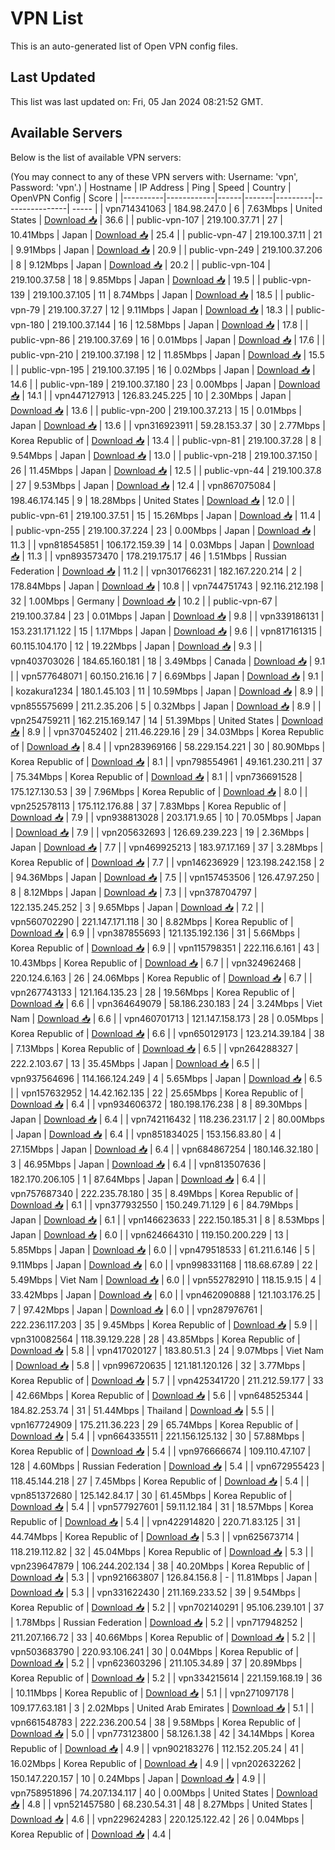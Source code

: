 # VPN List

This is an auto-generated list of Open VPN config files.

## Last Updated

This list was last updated on: Fri, 05 Jan 2024 08:21:52 GMT.

## Available Servers

Below is the list of available VPN servers:

(You may connect to any of these VPN servers with: Username: 'vpn', Password: 'vpn'.)
| Hostname | IP Address | Ping | Speed | Country | OpenVPN Config | Score |
|----------|------------|------|-------|---------|----------------| ----- |
| vpn714341063 | 184.98.247.0 | 6 | 7.63Mbps | United States | [Download 📥](./configs/server_0_US.ovpn) | 36.6 |
| public-vpn-107 | 219.100.37.71 | 27 | 10.41Mbps | Japan | [Download 📥](./configs/server_1_JP.ovpn) | 25.4 |
| public-vpn-47 | 219.100.37.11 | 21 | 9.91Mbps | Japan | [Download 📥](./configs/server_2_JP.ovpn) | 20.9 |
| public-vpn-249 | 219.100.37.206 | 8 | 9.12Mbps | Japan | [Download 📥](./configs/server_3_JP.ovpn) | 20.2 |
| public-vpn-104 | 219.100.37.58 | 18 | 9.85Mbps | Japan | [Download 📥](./configs/server_4_JP.ovpn) | 19.5 |
| public-vpn-139 | 219.100.37.105 | 11 | 8.74Mbps | Japan | [Download 📥](./configs/server_5_JP.ovpn) | 18.5 |
| public-vpn-79 | 219.100.37.27 | 12 | 9.11Mbps | Japan | [Download 📥](./configs/server_6_JP.ovpn) | 18.3 |
| public-vpn-180 | 219.100.37.144 | 16 | 12.58Mbps | Japan | [Download 📥](./configs/server_7_JP.ovpn) | 17.8 |
| public-vpn-86 | 219.100.37.69 | 16 | 0.01Mbps | Japan | [Download 📥](./configs/server_8_JP.ovpn) | 17.6 |
| public-vpn-210 | 219.100.37.198 | 12 | 11.85Mbps | Japan | [Download 📥](./configs/server_9_JP.ovpn) | 15.5 |
| public-vpn-195 | 219.100.37.195 | 16 | 0.02Mbps | Japan | [Download 📥](./configs/server_10_JP.ovpn) | 14.6 |
| public-vpn-189 | 219.100.37.180 | 23 | 0.00Mbps | Japan | [Download 📥](./configs/server_11_JP.ovpn) | 14.1 |
| vpn447127913 | 126.83.245.225 | 10 | 2.30Mbps | Japan | [Download 📥](./configs/server_12_JP.ovpn) | 13.6 |
| public-vpn-200 | 219.100.37.213 | 15 | 0.01Mbps | Japan | [Download 📥](./configs/server_13_JP.ovpn) | 13.6 |
| vpn316923911 | 59.28.153.37 | 30 | 2.77Mbps | Korea Republic of | [Download 📥](./configs/server_14_KR.ovpn) | 13.4 |
| public-vpn-81 | 219.100.37.28 | 8 | 9.54Mbps | Japan | [Download 📥](./configs/server_15_JP.ovpn) | 13.0 |
| public-vpn-218 | 219.100.37.150 | 26 | 11.45Mbps | Japan | [Download 📥](./configs/server_16_JP.ovpn) | 12.5 |
| public-vpn-44 | 219.100.37.8 | 27 | 9.53Mbps | Japan | [Download 📥](./configs/server_17_JP.ovpn) | 12.4 |
| vpn867075084 | 198.46.174.145 | 9 | 18.28Mbps | United States | [Download 📥](./configs/server_18_US.ovpn) | 12.0 |
| public-vpn-61 | 219.100.37.51 | 15 | 15.26Mbps | Japan | [Download 📥](./configs/server_19_JP.ovpn) | 11.4 |
| public-vpn-255 | 219.100.37.224 | 23 | 0.00Mbps | Japan | [Download 📥](./configs/server_20_JP.ovpn) | 11.3 |
| vpn818545851 | 106.172.159.39 | 14 | 0.03Mbps | Japan | [Download 📥](./configs/server_21_JP.ovpn) | 11.3 |
| vpn893573470 | 178.219.175.17 | 46 | 1.51Mbps | Russian Federation | [Download 📥](./configs/server_22_RU.ovpn) | 11.2 |
| vpn301766231 | 182.167.220.214 | 2 | 178.84Mbps | Japan | [Download 📥](./configs/server_23_JP.ovpn) | 10.8 |
| vpn744751743 | 92.116.212.198 | 32 | 1.00Mbps | Germany | [Download 📥](./configs/server_24_DE.ovpn) | 10.2 |
| public-vpn-67 | 219.100.37.84 | 23 | 0.01Mbps | Japan | [Download 📥](./configs/server_25_JP.ovpn) | 9.8 |
| vpn339186131 | 153.231.171.122 | 15 | 1.17Mbps | Japan | [Download 📥](./configs/server_26_JP.ovpn) | 9.6 |
| vpn817161315 | 60.115.104.170 | 12 | 19.22Mbps | Japan | [Download 📥](./configs/server_27_JP.ovpn) | 9.3 |
| vpn403703026 | 184.65.160.181 | 18 | 3.49Mbps | Canada | [Download 📥](./configs/server_28_CA.ovpn) | 9.1 |
| vpn577648071 | 60.150.216.16 | 7 | 6.69Mbps | Japan | [Download 📥](./configs/server_29_JP.ovpn) | 9.1 |
| kozakura1234 | 180.1.45.103 | 11 | 10.59Mbps | Japan | [Download 📥](./configs/server_30_JP.ovpn) | 8.9 |
| vpn855575699 | 211.2.35.206 | 5 | 0.32Mbps | Japan | [Download 📥](./configs/server_31_JP.ovpn) | 8.9 |
| vpn254759211 | 162.215.169.147 | 14 | 51.39Mbps | United States | [Download 📥](./configs/server_32_US.ovpn) | 8.9 |
| vpn370452402 | 211.46.229.16 | 29 | 34.03Mbps | Korea Republic of | [Download 📥](./configs/server_33_KR.ovpn) | 8.4 |
| vpn283969166 | 58.229.154.221 | 30 | 80.90Mbps | Korea Republic of | [Download 📥](./configs/server_34_KR.ovpn) | 8.1 |
| vpn798554961 | 49.161.230.211 | 37 | 75.34Mbps | Korea Republic of | [Download 📥](./configs/server_35_KR.ovpn) | 8.1 |
| vpn736691528 | 175.127.130.53 | 39 | 7.96Mbps | Korea Republic of | [Download 📥](./configs/server_36_KR.ovpn) | 8.0 |
| vpn252578113 | 175.112.176.88 | 37 | 7.83Mbps | Korea Republic of | [Download 📥](./configs/server_37_KR.ovpn) | 7.9 |
| vpn938813028 | 203.171.9.65 | 10 | 70.05Mbps | Japan | [Download 📥](./configs/server_38_JP.ovpn) | 7.9 |
| vpn205632693 | 126.69.239.223 | 19 | 2.36Mbps | Japan | [Download 📥](./configs/server_39_JP.ovpn) | 7.7 |
| vpn469925213 | 183.97.17.169 | 37 | 3.28Mbps | Korea Republic of | [Download 📥](./configs/server_40_KR.ovpn) | 7.7 |
| vpn146236929 | 123.198.242.158 | 2 | 94.36Mbps | Japan | [Download 📥](./configs/server_41_JP.ovpn) | 7.5 |
| vpn157453506 | 126.47.97.250 | 8 | 8.12Mbps | Japan | [Download 📥](./configs/server_42_JP.ovpn) | 7.3 |
| vpn378704797 | 122.135.245.252 | 3 | 9.65Mbps | Japan | [Download 📥](./configs/server_43_JP.ovpn) | 7.2 |
| vpn560702290 | 221.147.171.118 | 30 | 8.82Mbps | Korea Republic of | [Download 📥](./configs/server_44_KR.ovpn) | 6.9 |
| vpn387855693 | 121.135.192.136 | 31 | 5.66Mbps | Korea Republic of | [Download 📥](./configs/server_45_KR.ovpn) | 6.9 |
| vpn115798351 | 222.116.6.161 | 43 | 10.43Mbps | Korea Republic of | [Download 📥](./configs/server_46_KR.ovpn) | 6.7 |
| vpn324962468 | 220.124.6.163 | 26 | 24.06Mbps | Korea Republic of | [Download 📥](./configs/server_47_KR.ovpn) | 6.7 |
| vpn267743133 | 121.164.135.23 | 28 | 19.56Mbps | Korea Republic of | [Download 📥](./configs/server_48_KR.ovpn) | 6.6 |
| vpn364649079 | 58.186.230.183 | 24 | 3.24Mbps | Viet Nam | [Download 📥](./configs/server_49_VN.ovpn) | 6.6 |
| vpn460701713 | 121.147.158.173 | 28 | 0.05Mbps | Korea Republic of | [Download 📥](./configs/server_50_KR.ovpn) | 6.6 |
| vpn650129173 | 123.214.39.184 | 38 | 7.13Mbps | Korea Republic of | [Download 📥](./configs/server_51_KR.ovpn) | 6.5 |
| vpn264288327 | 222.2.103.67 | 13 | 35.45Mbps | Japan | [Download 📥](./configs/server_52_JP.ovpn) | 6.5 |
| vpn937564696 | 114.166.124.249 | 4 | 5.65Mbps | Japan | [Download 📥](./configs/server_53_JP.ovpn) | 6.5 |
| vpn157632952 | 14.42.162.135 | 22 | 25.65Mbps | Korea Republic of | [Download 📥](./configs/server_54_KR.ovpn) | 6.4 |
| vpn934606372 | 180.198.176.238 | 8 | 89.30Mbps | Japan | [Download 📥](./configs/server_55_JP.ovpn) | 6.4 |
| vpn742116432 | 118.236.231.17 | 2 | 80.00Mbps | Japan | [Download 📥](./configs/server_56_JP.ovpn) | 6.4 |
| vpn851834025 | 153.156.83.80 | 4 | 27.15Mbps | Japan | [Download 📥](./configs/server_57_JP.ovpn) | 6.4 |
| vpn684867254 | 180.146.32.180 | 3 | 46.95Mbps | Japan | [Download 📥](./configs/server_58_JP.ovpn) | 6.4 |
| vpn813507636 | 182.170.206.105 | 1 | 87.64Mbps | Japan | [Download 📥](./configs/server_59_JP.ovpn) | 6.4 |
| vpn757687340 | 222.235.78.180 | 35 | 8.49Mbps | Korea Republic of | [Download 📥](./configs/server_60_KR.ovpn) | 6.1 |
| vpn377932550 | 150.249.71.129 | 6 | 84.79Mbps | Japan | [Download 📥](./configs/server_61_JP.ovpn) | 6.1 |
| vpn146623633 | 222.150.185.31 | 8 | 8.53Mbps | Japan | [Download 📥](./configs/server_62_JP.ovpn) | 6.0 |
| vpn624664310 | 119.150.200.229 | 13 | 5.85Mbps | Japan | [Download 📥](./configs/server_63_JP.ovpn) | 6.0 |
| vpn479518533 | 61.211.6.146 | 5 | 9.11Mbps | Japan | [Download 📥](./configs/server_64_JP.ovpn) | 6.0 |
| vpn998331168 | 118.68.67.89 | 22 | 5.49Mbps | Viet Nam | [Download 📥](./configs/server_65_VN.ovpn) | 6.0 |
| vpn552782910 | 118.15.9.15 | 4 | 33.42Mbps | Japan | [Download 📥](./configs/server_66_JP.ovpn) | 6.0 |
| vpn462090888 | 121.103.176.25 | 7 | 97.42Mbps | Japan | [Download 📥](./configs/server_67_JP.ovpn) | 6.0 |
| vpn287976761 | 222.236.117.203 | 35 | 9.45Mbps | Korea Republic of | [Download 📥](./configs/server_68_KR.ovpn) | 5.9 |
| vpn310082564 | 118.39.129.228 | 28 | 43.85Mbps | Korea Republic of | [Download 📥](./configs/server_69_KR.ovpn) | 5.8 |
| vpn417020127 | 183.80.51.3 | 24 | 9.07Mbps | Viet Nam | [Download 📥](./configs/server_70_VN.ovpn) | 5.8 |
| vpn996720635 | 121.181.120.126 | 32 | 3.77Mbps | Korea Republic of | [Download 📥](./configs/server_71_KR.ovpn) | 5.7 |
| vpn425341720 | 211.212.59.177 | 33 | 42.66Mbps | Korea Republic of | [Download 📥](./configs/server_72_KR.ovpn) | 5.6 |
| vpn648525344 | 184.82.253.74 | 31 | 51.44Mbps | Thailand | [Download 📥](./configs/server_73_TH.ovpn) | 5.5 |
| vpn167724909 | 175.211.36.223 | 29 | 65.74Mbps | Korea Republic of | [Download 📥](./configs/server_74_KR.ovpn) | 5.4 |
| vpn664335511 | 221.156.125.132 | 30 | 57.88Mbps | Korea Republic of | [Download 📥](./configs/server_75_KR.ovpn) | 5.4 |
| vpn976666674 | 109.110.47.107 | 128 | 4.60Mbps | Russian Federation | [Download 📥](./configs/server_76_RU.ovpn) | 5.4 |
| vpn672955423 | 118.45.144.218 | 27 | 7.45Mbps | Korea Republic of | [Download 📥](./configs/server_77_KR.ovpn) | 5.4 |
| vpn851372680 | 125.142.84.17 | 30 | 61.45Mbps | Korea Republic of | [Download 📥](./configs/server_78_KR.ovpn) | 5.4 |
| vpn577927601 | 59.11.12.184 | 31 | 18.57Mbps | Korea Republic of | [Download 📥](./configs/server_79_KR.ovpn) | 5.4 |
| vpn422914820 | 220.71.83.125 | 31 | 44.74Mbps | Korea Republic of | [Download 📥](./configs/server_80_KR.ovpn) | 5.3 |
| vpn625673714 | 118.219.112.82 | 32 | 45.04Mbps | Korea Republic of | [Download 📥](./configs/server_81_KR.ovpn) | 5.3 |
| vpn239647879 | 106.244.202.134 | 38 | 40.20Mbps | Korea Republic of | [Download 📥](./configs/server_82_KR.ovpn) | 5.3 |
| vpn921663807 | 126.84.156.8 | - | 11.81Mbps | Japan | [Download 📥](./configs/server_83_JP.ovpn) | 5.3 |
| vpn331622430 | 211.169.233.52 | 39 | 9.54Mbps | Korea Republic of | [Download 📥](./configs/server_84_KR.ovpn) | 5.2 |
| vpn702140291 | 95.106.239.101 | 37 | 1.78Mbps | Russian Federation | [Download 📥](./configs/server_85_RU.ovpn) | 5.2 |
| vpn717948252 | 211.207.166.72 | 33 | 40.66Mbps | Korea Republic of | [Download 📥](./configs/server_86_KR.ovpn) | 5.2 |
| vpn503683790 | 220.93.106.241 | 30 | 0.04Mbps | Korea Republic of | [Download 📥](./configs/server_87_KR.ovpn) | 5.2 |
| vpn623603296 | 211.105.34.89 | 37 | 20.89Mbps | Korea Republic of | [Download 📥](./configs/server_88_KR.ovpn) | 5.2 |
| vpn334215614 | 221.159.168.19 | 36 | 10.11Mbps | Korea Republic of | [Download 📥](./configs/server_89_KR.ovpn) | 5.1 |
| vpn271097178 | 109.177.63.181 | 3 | 2.02Mbps | United Arab Emirates | [Download 📥](./configs/server_90_AE.ovpn) | 5.1 |
| vpn661548783 | 222.236.200.54 | 38 | 9.58Mbps | Korea Republic of | [Download 📥](./configs/server_91_KR.ovpn) | 5.0 |
| vpn773123800 | 58.126.1.38 | 42 | 34.14Mbps | Korea Republic of | [Download 📥](./configs/server_92_KR.ovpn) | 4.9 |
| vpn902183276 | 112.152.205.24 | 41 | 16.02Mbps | Korea Republic of | [Download 📥](./configs/server_93_KR.ovpn) | 4.9 |
| vpn202632262 | 150.147.220.157 | 10 | 0.24Mbps | Japan | [Download 📥](./configs/server_94_JP.ovpn) | 4.9 |
| vpn758951896 | 74.207.134.117 | 40 | 0.00Mbps | United States | [Download 📥](./configs/server_95_US.ovpn) | 4.8 |
| vpn521457580 | 68.230.54.31 | 48 | 8.27Mbps | United States | [Download 📥](./configs/server_96_US.ovpn) | 4.6 |
| vpn229624283 | 220.125.122.42 | 26 | 0.04Mbps | Korea Republic of | [Download 📥](./configs/server_97_KR.ovpn) | 4.4 |
